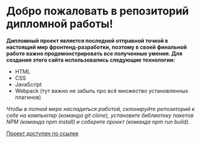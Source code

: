 # Добро пожаловать в репозиторий дипломной работы!
**Дипломный проект является последней отправной точкой в настоящий мир фронтенд-разработки, поэтому в своей финальной работе важно продемонстрировать все полученные умения.
Для создания этого сайта использовались следующие технологии:**
- HTML
- CSS
- JavaScript
- Webpack (тут важно не забыть про всё множество установленных плагинов)

*Чтобы в полной мере насладиться работой, склонируйте репозиторий к себе на компьютер (команда git clone), установите библиотеку пакетов NPM (команда npm install) и соберите проект (команда npm run build).*

[Проект доступен по ссылке](https://lagodinka.github.io/graduate-work)
